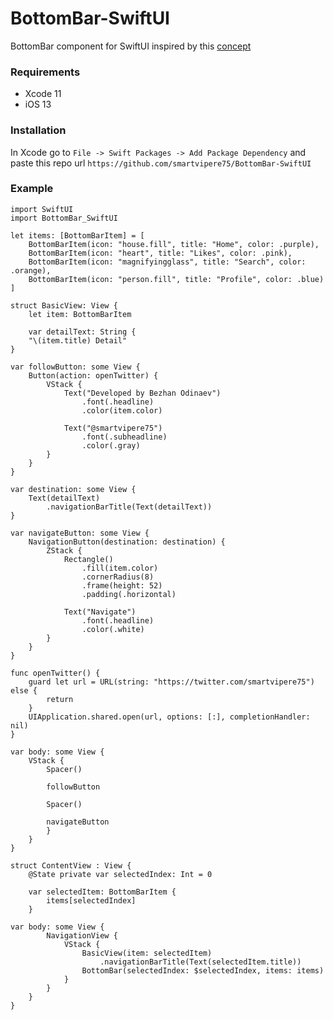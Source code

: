 # BottomBar-SwiftUI

BottomBar component for SwiftUI inspired by this [concept](https://dribbble.com/shots/5925052-Google-Bottom-Bar-Navigation-Pattern)

### Requirements

* Xcode 11
* iOS 13

### Installation

In Xcode go to `File -> Swift Packages -> Add Package Dependency` and paste this repo url `https://github.com/smartvipere75/BottomBar-SwiftUI`

### Example

```
import SwiftUI
import BottomBar_SwiftUI

let items: [BottomBarItem] = [
    BottomBarItem(icon: "house.fill", title: "Home", color: .purple),
    BottomBarItem(icon: "heart", title: "Likes", color: .pink),
    BottomBarItem(icon: "magnifyingglass", title: "Search", color: .orange),
    BottomBarItem(icon: "person.fill", title: "Profile", color: .blue)
]

struct BasicView: View {
    let item: BottomBarItem

    var detailText: String {
    "\(item.title) Detail"
}

var followButton: some View {
    Button(action: openTwitter) {
        VStack {
            Text("Developed by Bezhan Odinaev")
                .font(.headline)
                .color(item.color)

            Text("@smartvipere75")
                .font(.subheadline)
                .color(.gray)
        }
    }
}

var destination: some View {
    Text(detailText)
        .navigationBarTitle(Text(detailText))
}

var navigateButton: some View {
    NavigationButton(destination: destination) {
        ZStack {
            Rectangle()
                .fill(item.color)
                .cornerRadius(8)
                .frame(height: 52)
                .padding(.horizontal)

            Text("Navigate")
                .font(.headline)
                .color(.white)
        }
    }
}

func openTwitter() {
    guard let url = URL(string: "https://twitter.com/smartvipere75") else {
        return
    }
    UIApplication.shared.open(url, options: [:], completionHandler: nil)
}

var body: some View {
    VStack {
        Spacer()

        followButton

        Spacer()

        navigateButton
        }
    }
}

struct ContentView : View {
    @State private var selectedIndex: Int = 0

    var selectedItem: BottomBarItem {
        items[selectedIndex]
    }

var body: some View {
        NavigationView {
            VStack {
                BasicView(item: selectedItem)
                    .navigationBarTitle(Text(selectedItem.title))
                BottomBar(selectedIndex: $selectedIndex, items: items)
            }
        }
    }
}
```

